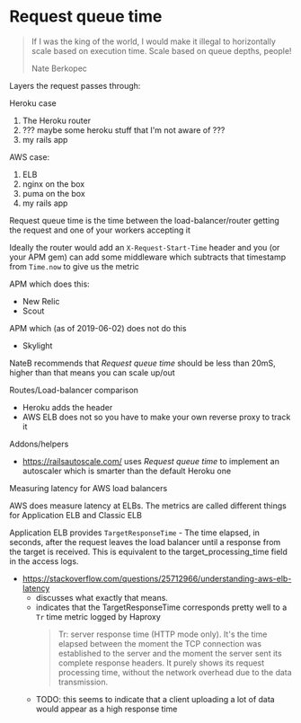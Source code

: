 # Request queue time

> If I was the king of the world, I would make it illegal to horizontally scale
> based on execution time. Scale based on queue depths, people!
>
> Nate Berkopec

Layers the request passes through:

Heroku case

1. The Heroku router
1. ??? maybe some heroku stuff that I'm not aware of ???
1. my rails app

AWS case:

1. ELB
1. nginx on the box
1. puma on the box
1. my rails app

Request queue time is the time between the load-balancer/router getting the
request and one of your workers accepting it

Ideally the router would add an `X-Request-Start-Time` header and you (or your
APM gem) can add some middleware which subtracts that timestamp from `Time.now`
to give us the metric

APM which does this:

- New Relic
- Scout

APM which (as of 2019-06-02) does not do this

- Skylight

NateB recommends that _Request queue time_ should be less than 20mS, higher than
that means you can scale up/out

Routes/Load-balancer comparison

- Heroku adds the header
- AWS ELB does not so you have to make your own reverse proxy to track it

Addons/helpers

- https://railsautoscale.com/ uses _Request queue time_ to implement an
  autoscaler which is smarter than the default Heroku one

Measuring latency for AWS load balancers

AWS does measure latency at ELBs. The metrics are called different things for
Application ELB and Classic ELB

Application ELB provides `TargetResponseTime` - The time elapsed, in seconds,
after the request leaves the load balancer until a response from the target is
received. This is equivalent to the target_processing_time field in the access
logs.

- https://stackoverflow.com/questions/25712966/understanding-aws-elb-latency
    - discusses what exactly that means.
    - indicates that the TargetResponseTime corresponds pretty well to a `Tr`
      time metric logged by Haproxy
        > Tr: server response time (HTTP mode only). It's the time elapsed
        > between the moment the TCP connection was established to the server
        > and the moment the server sent its complete response headers. It
        > purely shows its request processing time, without the network overhead
        > due to the data transmission.
    - TODO: this seems to indicate that a client uploading a lot of data would
      appear as a high response time
